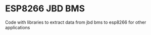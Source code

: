 # ESP8266 JBD BMS 
Code with libraries to extract data from jbd bms to esp8266 for other applications 
